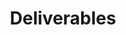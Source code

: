 ---
layout: subpage
type: deliverables
serial: level-3-assignment-4-deliverables
title: "Deliverables"
deck: "Gather all your stuff. It's time to send your assignment home."
formsum: formative
---